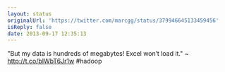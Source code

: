 ```yaml
---
layout: status
originalUrl: 'https://twitter.com/marcgg/status/379946645133459456'
isReply: false
date: 2013-09-17 12:35:13
---
```


"But my data is hundreds of megabytes! Excel won’t load it." ~ http://t.co/bIWbT6Jr1w #hadoop
